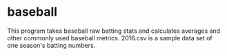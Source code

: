 # baseball
This program takes baseball raw batting stats and calculates averages and other commonly used baseball metrics.  2016.csv is a sample data set of one season's batting numbers.
